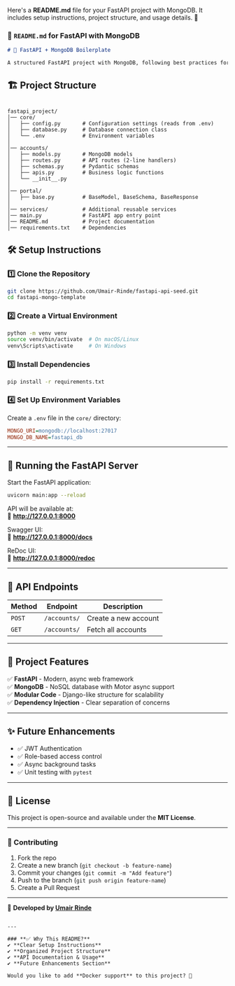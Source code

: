 Here's a **README.md** file for your FastAPI project with MongoDB. It includes setup instructions, project structure, and usage details. 🚀  



### **📌 `README.md` for FastAPI with MongoDB**
```markdown
# 🚀 FastAPI + MongoDB Boilerplate

A structured FastAPI project with MongoDB, following best practices for modularity and scalability.
```


## **🏗️ Project Structure** 
```

fastapi_project/
│── core/
│   ├── config.py       # Configuration settings (reads from .env)
│   ├── database.py     # Database connection class
│   └── .env            # Environment variables
│   
│── accounts/
│   ├── models.py       # MongoDB models
│   ├── routes.py       # API routes (2-line handlers)
│   ├── schemas.py      # Pydantic schemas
│   ├── apis.py         # Business logic functions
│   └── __init__.py     
│
│── portal/
│   ├── base.py         # BaseModel, BaseSchema, BaseResponse
│
│── services/           # Additional reusable services
│── main.py             # FastAPI app entry point
│── README.md           # Project documentation
│── requirements.txt    # Dependencies

```


## 🛠️ Setup Instructions

### 1️⃣ **Clone the Repository**
```sh
git clone https://github.com/Umair-Rinde/fastapi-api-seed.git
cd fastapi-mongo-template
```

### 2️⃣ Create a Virtual Environment
```sh
python -m venv venv
source venv/bin/activate  # On macOS/Linux
venv\Scripts\activate     # On Windows
```

### 3️⃣ **Install Dependencies**
```sh
pip install -r requirements.txt
```

### 4️⃣ **Set Up Environment Variables**
Create a `.env` file in the `core/` directory:

```ini
MONGO_URI=mongodb://localhost:27017
MONGO_DB_NAME=fastapi_db
```

---

## 🚀 Running the FastAPI Server

Start the FastAPI application:
```sh
uvicorn main:app --reload
```

API will be available at:  
🔗 **http://127.0.0.1:8000**

Swagger UI:  
📜 **http://127.0.0.1:8000/docs**

ReDoc UI:  
📜 **http://127.0.0.1:8000/redoc**

---

## 📡 API Endpoints

| Method | Endpoint           | Description             |
|--------|--------------------|-------------------------|
| `POST` | `/accounts/`       | Create a new account   |
| `GET`  | `/accounts/`       | Fetch all accounts     |

---

## 🔧 Project Features

✅ **FastAPI** - Modern, async web framework  
✅ **MongoDB** - NoSQL database with Motor async support  
✅ **Modular Code** - Django-like structure for scalability  
✅ **Dependency Injection** - Clear separation of concerns  

---

## ✨ Future Enhancements
- ✅ JWT Authentication  
- ✅ Role-based access control  
- ✅ Async background tasks  
- ✅ Unit testing with `pytest`  

---

## 📝 License
This project is open-source and available under the **MIT License**.

---

### 🤝 Contributing
1. Fork the repo  
2. Create a new branch (`git checkout -b feature-name`)  
3. Commit your changes (`git commit -m "Add feature"`)  
4. Push to the branch (`git push origin feature-name`)  
5. Create a Pull Request  

---

🔹 **Developed by [Umair Rinde](https://github.com/Umair-Rinde)**  
```

---

### **✅ Why This README?**
✔ **Clear Setup Instructions**  
✔ **Organized Project Structure**  
✔ **API Documentation & Usage**  
✔ **Future Enhancements Section**  

Would you like to add **Docker support** to this project? 🚀
